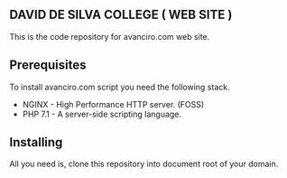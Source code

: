 ## DAVID DE SILVA COLLEGE ( WEB SITE )

This is the code repository for avanciro.com web site.


## Prerequisites

To install avanciro.com script you need the following stack.

* NGINX - High Performance HTTP server. (FOSS)
* PHP 7.1 - A server-side scripting language.


## Installing

All you need is, clone this repository into document root of your domain.
